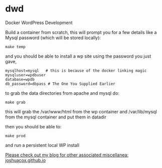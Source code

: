 dwd
===

Docker WordPress Development

Build a container from scratch, this will prompt you for a few details like a Mysql password (which will be stored locally):

```
make temp
```

and you should be able to install a wp site using the password you just gave,
```
mysqlhost=mysql   # this is because of the docker linking magic
mysqluser=wpdbuser
database=wpdb
db_password=dbpass # The One You Supplied Earlier
```

to grab the data directories from apache and mysql do:
```
make grab
```
this will grab the /var/www/html from the wp container and /var/lib/mysql from the mysql container and put them in datadir

then you should be able to:
```
make prod
```

and run a persistent local WP install

[Please check out my blog for other associated miscellanea:](http://joshuacox.github.io/)
[joshuacox.github.io](http://joshuacox.github.io/)
